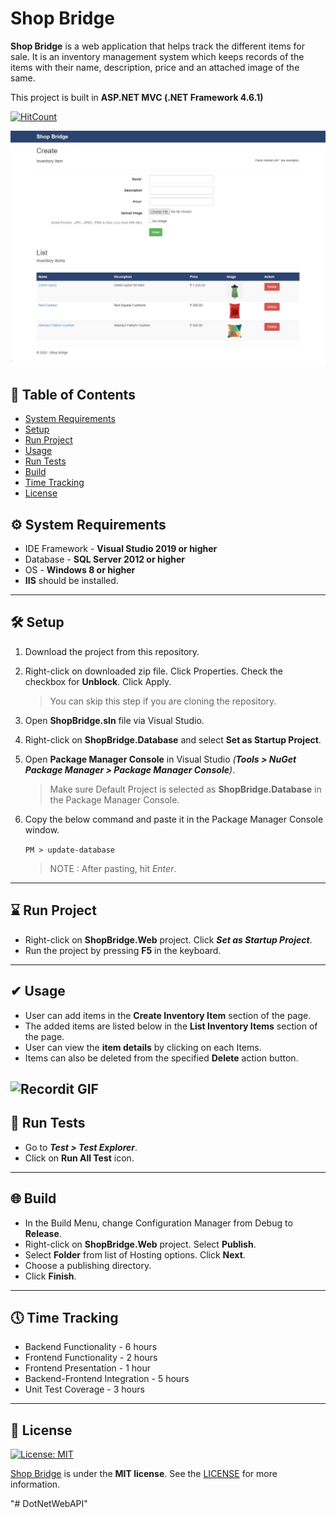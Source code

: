 # Shop Bridge

**Shop Bridge** is a web application that helps track the different items for sale. It is an inventory management system which keeps records of the items with their name, description, price and an attached image of the same.

This project is built in **ASP.NET MVC (.NET Framework 4.6.1)**

[![HitCount](http://hits.dwyl.com/kunalfrk/ShopBridge.svg)](http://hits.dwyl.com/kunalfrk/ShopBridge)

[![Shop Bridge Image](https://github.com/kunalfrk/ShopBridge/blob/master/ShopBridge.Web/Content/ShopBridge.jpg)]()

## 📒 Table of Contents 

- [System Requirements](#-system-requirements)
- [Setup](#-setup)
- [Run Project](#-run-project)
- [Usage](#-usage)
- [Run Tests](#-run-tests)
- [Build](#-build)
- [Time Tracking](#-time-tracking)
- [License](#-license)

## ⚙ System Requirements

* IDE Framework - **Visual Studio 2019 or higher**
* Database - **SQL Server 2012 or higher**
* OS - **Windows 8 or higher**
* **IIS** should be installed.
---
## 🛠 Setup

1. Download the project from this repository.
2. Right-click on downloaded zip file. Click Properties. Check the checkbox for **Unblock**. Click Apply.
	> You can skip this step if you are cloning the repository.
	
3. Open **ShopBridge.sln** file via Visual Studio.
4. Right-click on **ShopBridge.Database** and select **Set as Startup Project**.
5. Open **Package Manager Console** in Visual Studio _(**Tools > NuGet Package Manager > Package Manager Console**)_.
	> Make sure Default Project is selected as **ShopBridge.Database** in the Package Manager Console.
6. Copy the below command and paste it in the Package Manager Console window.
    
	`PM > update-database`
	
	> NOTE : After pasting, hit *Enter*.
---
## ⌛ Run Project

* Right-click on **ShopBridge.Web** project. Click _**Set as Startup Project**_.
* Run the project by pressing **F5** in the keyboard.
---
## ✔ Usage

* User can add items in the **Create Inventory Item** section of the page.
* The added items are listed below in the **List Inventory Items** section of the page.
* User can view the **item details** by clicking on each Items.
* Items can also be deleted from the specified **Delete** action button.

![Recordit GIF](http://g.recordit.co/333MvxfJqQ.gif)
---
## 🧪 Run Tests

* Go to _**Test > Test Explorer**_.
* Click on **Run All Test** icon.
---
## 🌐 Build

* In the Build Menu, change Configuration Manager from Debug to **Release**.
* Right-click on **ShopBridge.Web** project. Select **Publish**.
* Select **Folder** from list of Hosting options. Click **Next**.
* Choose a publishing directory. 
* Click **Finish**.
---
## 🕔 Time Tracking

* Backend Functionality - 6 hours
* Frontend Functionality - 2 hours
* Frontend Presentation - 1 hour
* Backend-Frontend Integration - 5 hours
* Unit Test Coverage - 3 hours

---
## 📑 License

[![License: MIT](https://img.shields.io/badge/License-MIT-yellow.svg)](https://github.com/kunalfrk/ShopBridge/blob/master/LICENSE)

[Shop Bridge](#shop-bridge) is under the **MIT license**. See the [LICENSE](https://github.com/kunalfrk/ShopBridge/blob/master/LICENSE) for more information.


"# DotNetWebAPI" 
